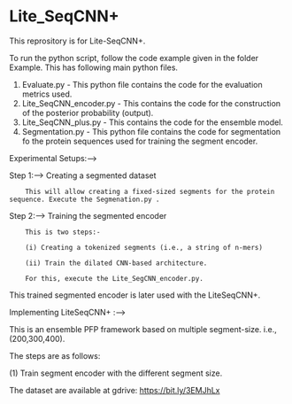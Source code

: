 # Lite_SeqCNN+
This reprository is for Lite-SeqCNN+.

To run the python script, follow the code example given in the folder Example.
This has following main python files.


  1. Evaluate.py - This python file contains the code for the evaluation metrics used.
  2. Lite_SeqCNN_encoder.py - This contains the code for the construction of the posterior probability (output).
  3. Lite_SeqCNN_plus.py - This contains the code for the ensemble model.
  4. Segmentation.py - This python file contains the code for segmentation fo the protein sequences used for training the segment encoder.


Experimental Setups:-->

Step 1:--> Creating a segmented dataset

        This will allow creating a fixed-sized segments for the protein sequence. Execute the Segmenation.py .
        
Step 2:--> Training the segmented encoder

        This is two steps:-
        
        (i) Creating a tokenized segments (i.e., a string of n-mers)
        
        (ii) Train the dilated CNN-based architecture.
        
        For this, execute the Lite_SegCNN_encoder.py.

This trained segmented encoder is later used with the LiteSeqCNN+.


Implementing LiteSeqCNN+ :-->


This is an ensemble PFP framework based on multiple segment-size. i.e., (200,300,400).

The steps are as follows:

(1) Train segment encoder with the different segment size.


The dataset are available at gdrive: https://bit.ly/3EMJhLx

